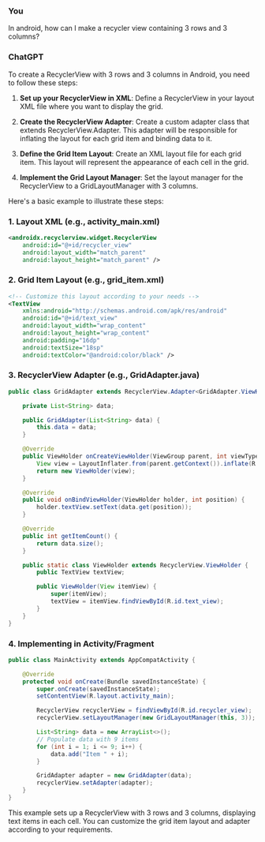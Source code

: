 ### You
In android, how can I make a recycler view containing 3 rows and 3 columns?


### ChatGPT
To create a RecyclerView with 3 rows and 3 columns in Android, you need to follow these steps:

1. **Set up your RecyclerView in XML**: Define a RecyclerView in your layout XML file where you want to display the grid.

2. **Create the RecyclerView Adapter**: Create a custom adapter class that extends RecyclerView.Adapter. This adapter will be responsible for inflating the layout for each grid item and binding data to it.

3. **Define the Grid Item Layout**: Create an XML layout file for each grid item. This layout will represent the appearance of each cell in the grid.

4. **Implement the Grid Layout Manager**: Set the layout manager for the RecyclerView to a GridLayoutManager with 3 columns.

Here's a basic example to illustrate these steps:

### 1. Layout XML (e.g., activity_main.xml)

```xml
<androidx.recyclerview.widget.RecyclerView
    android:id="@+id/recycler_view"
    android:layout_width="match_parent"
    android:layout_height="match_parent" />
```

### 2. Grid Item Layout (e.g., grid_item.xml)

```xml
<!-- Customize this layout according to your needs -->
<TextView
    xmlns:android="http://schemas.android.com/apk/res/android"
    android:id="@+id/text_view"
    android:layout_width="wrap_content"
    android:layout_height="wrap_content"
    android:padding="16dp"
    android:textSize="18sp"
    android:textColor="@android:color/black" />
```

### 3. RecyclerView Adapter (e.g., GridAdapter.java)

```java
public class GridAdapter extends RecyclerView.Adapter<GridAdapter.ViewHolder> {

    private List<String> data;

    public GridAdapter(List<String> data) {
        this.data = data;
    }

    @Override
    public ViewHolder onCreateViewHolder(ViewGroup parent, int viewType) {
        View view = LayoutInflater.from(parent.getContext()).inflate(R.layout.grid_item, parent, false);
        return new ViewHolder(view);
    }

    @Override
    public void onBindViewHolder(ViewHolder holder, int position) {
        holder.textView.setText(data.get(position));
    }

    @Override
    public int getItemCount() {
        return data.size();
    }

    public static class ViewHolder extends RecyclerView.ViewHolder {
        public TextView textView;

        public ViewHolder(View itemView) {
            super(itemView);
            textView = itemView.findViewById(R.id.text_view);
        }
    }
}
```

### 4. Implementing in Activity/Fragment

```java
public class MainActivity extends AppCompatActivity {

    @Override
    protected void onCreate(Bundle savedInstanceState) {
        super.onCreate(savedInstanceState);
        setContentView(R.layout.activity_main);

        RecyclerView recyclerView = findViewById(R.id.recycler_view);
        recyclerView.setLayoutManager(new GridLayoutManager(this, 3));

        List<String> data = new ArrayList<>();
        // Populate data with 9 items
        for (int i = 1; i <= 9; i++) {
            data.add("Item " + i);
        }

        GridAdapter adapter = new GridAdapter(data);
        recyclerView.setAdapter(adapter);
    }
}
```

This example sets up a RecyclerView with 3 rows and 3 columns, displaying text items in each cell. You can customize the grid item layout and adapter according to your requirements.